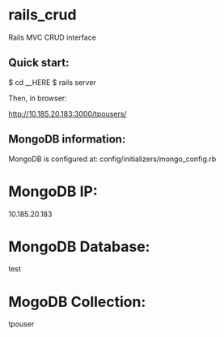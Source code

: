 rails_crud
==========

Rails MVC CRUD interface

<h2>Quick start:</h2>
$ cd __HERE
$ rails server

Then, in browser:

http://10.185.20.183:3000/tpousers/


<h2>MongoDB information:</h2>

MongoDB is configured at: config/initializers/mongo_config.rb

# MongoDB IP:
10.185.20.183

# MongoDB Database:
test

# MogoDB Collection:
tpouser
